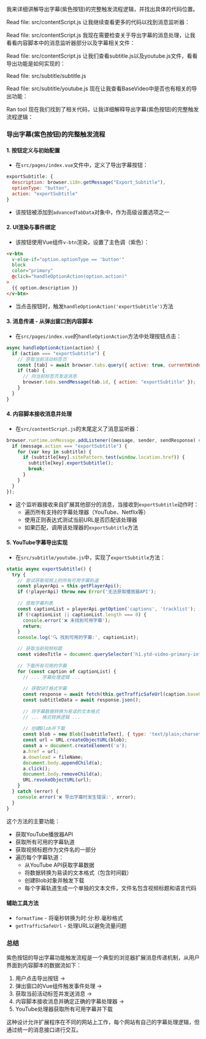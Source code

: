 
我来详细讲解导出字幕(紫色按钮)的完整触发流程逻辑，并找出具体的代码位置。

Read file: src/contentScript.js
让我继续查看更多的代码以找到消息监听器：

Read file: src/contentScript.js
我现在需要检查关于导出字幕的消息处理，让我看看内容脚本中的消息监听器部分以及字幕相关文件：

Read file: src/contentScript.js
让我们查看subtitle.js以及youtube.js文件，看看导出功能是如何实现的：

Read file: src/subtitle/subtitle.js

Read file: src/subtitle/youtube.js
现在让我查看BaseVideo中是否也有相关的导出功能：

Ran tool
现在我们找到了相关代码，让我详细解释导出字幕(紫色按钮)的完整触发流程逻辑：

### 导出字幕(紫色按钮)的完整触发流程

#### 1. 按钮定义与初始配置
- 在`src/pages/index.vue`文件中，定义了导出字幕按钮：
```javascript
exportSubtitle: {
  description: browser.i18n.getMessage("Export_Subtitle"),
  optionType: "button",
  action: "exportSubtitle"
}
```
- 该按钮被添加到`advancedTabData`对象中，作为高级设置选项之一

#### 2. UI渲染与事件绑定
- 该按钮使用Vue组件`v-btn`渲染，设置了主色调（紫色）：
```html
<v-btn
  v-else-if="option.optionType == 'button'"
  block
  color="primary"
  @click="handleOptionAction(option.action)"
>
  {{ option.description }}
</v-btn>
```
- 当点击按钮时，触发`handleOptionAction('exportSubtitle')`方法

#### 3. 消息传递 - 从弹出窗口到内容脚本
- 在`src/pages/index.vue`的`handleOptionAction`方法中处理按钮点击：
```javascript
async handleOptionAction(action) {
  if (action === "exportSubtitle") {
    // 获取当前活动标签页
    const [tab] = await browser.tabs.query({ active: true, currentWindow: true });
    if (tab) {
      // 向当前标签页发送消息
      browser.tabs.sendMessage(tab.id, { action: "exportSubtitle" });
    }
  }
}
```

#### 4. 内容脚本接收消息并处理
- 在`src/contentScript.js`的末尾定义了消息监听器：
```javascript
browser.runtime.onMessage.addListener((message, sender, sendResponse) => {
  if (message.action === "exportSubtitle") {
    for (var key in subtitle) {
      if (subtitle[key].sitePattern.test(window.location.href)) {
        subtitle[key].exportSubtitle();
        break;
      }
    }
  }
});
```
- 这个监听器接收来自扩展其他部分的消息，当接收到`exportSubtitle`动作时：
    - 遍历所有支持的字幕处理器（YouTube、Netflix等）
    - 使用正则表达式测试当前URL是否匹配该处理器
    - 如果匹配，调用该处理器的`exportSubtitle`方法

#### 5. YouTube字幕导出实现
- 在`src/subtitle/youtube.js`中，实现了`exportSubtitle`方法：
```javascript
static async exportSubtitle() {
  try {
    // 尝试获取视频上的所有可用字幕轨道
    const playerApi = this.getPlayerApi();
    if (!playerApi) throw new Error('无法获取播放器API');
    
    // 获取字幕列表
    const captionList = playerApi.getOption('captions', 'tracklist');
    if (!captionList || captionList.length === 0) {
      console.error('❌ 未找到可用字幕');
      return;
    }
    console.log('🔍 找到可用的字幕:', captionList);

    // 获取当前视频标题
    const videoTitle = document.querySelector('h1.ytd-video-primary-info-renderer')?.textContent?.trim() || 'video';
    
    // 下载所有可用的字幕
    for (const caption of captionList) {
      // ... 字幕处理逻辑 ...
      
      // 获取SRT格式字幕
      const response = await fetch(this.getTrafficSafeUrl(caption.baseUrl + '&fmt=json3'));
      const subtitleData = await response.json();
      
      // 将字幕数据转换为易读的文本格式
      // ... 格式转换逻辑 ...
      
      // 创建Blob并下载
      const blob = new Blob([subtitleText], { type: 'text/plain;charset=utf-8' });
      const url = URL.createObjectURL(blob);
      const a = document.createElement('a');
      a.href = url;
      a.download = fileName;
      document.body.appendChild(a);
      a.click();
      document.body.removeChild(a);
      URL.revokeObjectURL(url);
    }
  } catch (error) {
    console.error('❌ 导出字幕时发生错误:', error);
  }
}
```

这个方法的主要功能：
- 获取YouTube播放器API
- 获取所有可用的字幕轨道
- 获取视频标题作为文件名的一部分
- 遍历每个字幕轨道：
    - 从YouTube API获取字幕数据
    - 将数据转换为易读的文本格式（包含时间戳）
    - 创建Blob对象并触发下载
    - 每个字幕轨道生成一个单独的文本文件，文件名包含视频标题和语言代码

#### 辅助工具方法
- `formatTime` - 将毫秒转换为时:分:秒.毫秒格式
- `getTrafficSafeUrl` - 处理URL以避免流量问题

### 总结
紫色按钮的导出字幕功能触发流程是一个典型的浏览器扩展消息传递机制，从用户界面到内容脚本的数据流如下：

1. 用户点击导出按钮 →
2. 弹出窗口的Vue组件触发事件处理 →
3. 获取当前活动标签并发送消息 →
4. 内容脚本接收消息并确定正确的字幕处理器 →
5. YouTube处理器获取所有可用字幕并下载

这种设计允许扩展程序在不同的网站上工作，每个网站有自己的字幕处理逻辑，但通过统一的消息接口进行交互。
